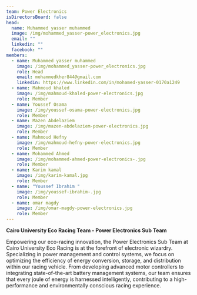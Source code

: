 ```yaml
---
team: Power Electronics
isDirectorsBoard: false
head:
  name: Muhammed yasser muhammed
  image: /img/mohammed_yasser-power_electronics.jpg
  email: ""
  linkedin: ""
  facebook: ""
members:
  - name: Muhammed yasser muhammed
    image: /img/mohammed_yasser-power_electronics.jpg
    role: Head
    email: mohammedkher844@gmail.com
    linkedin: https://www.linkedin.com/in/mohamed-yasser-0170a1249
  - name: Mahmoud khaled
    image: /img/mahmoud-khaled-power-electronics.jpg
    role: Member
  - name: Youssef Osama
    image: /img/youssef-osama-power-electronics.jpg
    role: Member
  - name: Mazen Abdelaziem
    image: /img/mazen-abdelaziem-power-electronics.jpg
    role: Member
  - name: Mahmoud Hefny
    image: /img/mahmoud-hefny-power-electronics.jpg
    role: Member
  - name: Mohammed Ahmed
    image: /img/mohammed-ahmed-power-electronics-.jpg
    role: Member
  - name: Karim kamal
    image: /img/karim-kamal.jpg
    role: Member
  - name: "Youssef Ibrahim "
    image: /img/youssef-ibrahim-.jpg
    role: Member
  - name: omar magdy
    image: /img/omar-magdy-power-electronics.jpg
    role: Member
---
```

**Cairo University Eco Racing Team - Power Electronics Sub Team**

Empowering our eco-racing innovation, the Power Electronics Sub Team at Cairo University Eco Racing is at the forefront of electronic wizardry. Specializing in power management and control systems, we focus on optimizing the efficiency of energy conversion, storage, and distribution within our racing vehicle. From developing advanced motor controllers to integrating state-of-the-art battery management systems, our team ensures that every joule of energy is harnessed intelligently, contributing to a high-performance and environmentally conscious racing experience.